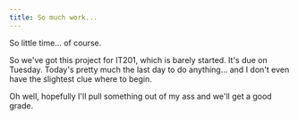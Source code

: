 ```yaml
---
title: So much work...
---
```


So little time... of course.

So we've got this project for IT201, which is barely started. It's due on
Tuesday. Today's pretty much the last day to do anything... and I don't even
have the slightest clue where to begin.

Oh well, hopefully I'll pull something out of my ass and we'll get a good
grade.
